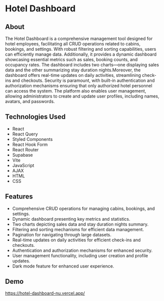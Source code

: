 # Hotel Dashboard

## About
The Hotel Dashboard is a comprehensive management tool designed for hotel employees, facilitating all CRUD operations related to cabins, bookings, and settings. With robust filtering and sorting capabilities, users can efficiently manage data. Additionally, it provides a dynamic dashboard showcasing essential metrics such as sales, booking counts, and occupancy rates. The dashboard includes two charts—one displaying sales data and the other summarizing stay duration nights.Moreover, the dashboard offers real-time updates on daily activities, streamlining check-ins and checkouts. Security is paramount, with built-in authentication and authorization mechanisms ensuring that only authorized hotel personnel can access the system. The platform also enables user management, allowing administrators to create and update user profiles, including names, avatars, and passwords.

## Technologies Used
- React
- React Query
- Styled Components
- React Hook Form
- React Router
- Supabase
- Vite
- JavaScript
- AJAX
- HTML
- CSS

## Features
- Comprehensive CRUD operations for managing cabins, bookings, and settings.
- Dynamic dashboard presenting key metrics and statistics.
- Two charts depicting sales data and stay duration nights summary.
- Filtering and sorting mechanisms for efficient data management.
- Pagination for navigating through large datasets.
- Real-time updates on daily activities for efficient check-ins and checkouts.
- Authentication and authorization mechanisms for enhanced security.
- User management functionality, including user creation and profile updates.
- Dark mode feature for enhanced user experience.

## Demo
  https://hotel-dashboard-nu.vercel.app/

